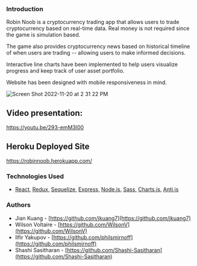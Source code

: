 ### Introduction

Robin Noob is a cryptocurrency trading app that allows users to trade cryptocurrency based on real-time data. Real money is not required since the game is simulation based.

The game also provides cryptocurrency news based on historical timeline of when users are trading -- allowing users to make informed decisions.

Interactive line charts have been implemented to help users visualize progress and keep track of user asset portfolio.

Website has been designed with mobile responsiveness in mind.

![Screen Shot 2022-11-20 at 2 31 22 PM](https://user-images.githubusercontent.com/52064138/202922072-93501d93-9176-4610-aa10-fde9c0ef2b7e.png)

## Video presentation:
https://youtu.be/293-emM3l00

## Heroku Deployed Site
https://robinnoob.herokuapp.com/

### Technologies Used

- [React,](https://reactjs.org/) [Redux,](https://redux.js.org/) [Sequelize,](https://sequelize.org/) [Express,](https://expressjs.com/) [Node.js,](https://nodejs.org/en/) [Sass,](https://sass-lang.com/) [Charts.js,](https://www.chartjs.org/) [Antj.js](https://ant.design/docs/react/introduce)

### Authors

- Jian Kuang - [https://github.com/jkuang7](https://github.com/jkuang7)
- Wilson Voltaire - [https://github.com/WilsonV](https://github.com/WilsonV)
- Ilfir Yakupov - [https://github.com/philsmirnoff](https://github.com/philsmirnoff)
- Shashi Sasitharan - [https://github.com/Shashi-Sasitharan](https://github.com/Shashi-Sasitharan)

